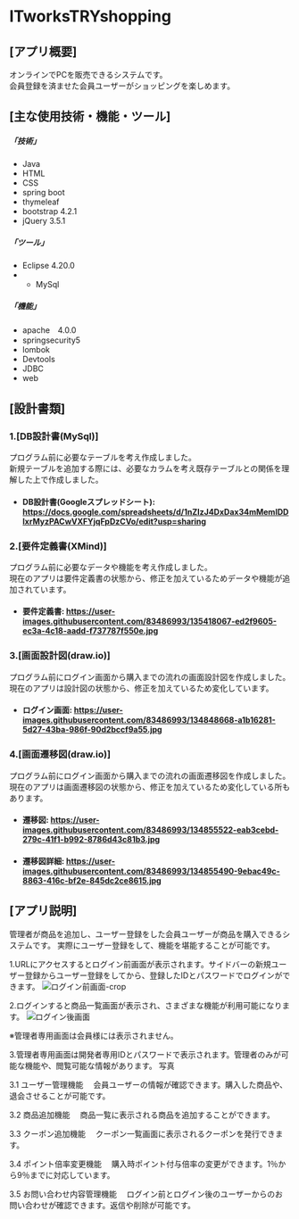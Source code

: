 # ITworksTRYshopping

## [アプリ概要]
オンラインでPCを販売できるシステムです。  
会員登録を済ませた会員ユーザーがショッピングを楽しめます。

## [主な使用技術・機能・ツール]
##### 「技術」
* Java
* HTML
* CSS 
* spring boot
* thymeleaf
* bootstrap 4.2.1
* jQuery 3.5.1
##### 「ツール」
* Eclipse 4.20.0
* * MySql
##### 「機能」
* apache　4.0.0
* springsecurity5
* lombok
* Devtools
* JDBC
* web



 ## [設計書類]
 
 
### 1.[DB設計書(MySql)]  
プログラム前に必要なテーブルを考え作成しました。  
新規テーブルを追加する際には、必要なカラムを考え既存テーブルとの関係を理解した上で作成しました。

* #### DB設計書(Googleスプレッドシート): https://docs.google.com/spreadsheets/d/1nZIzJ4DxDax34mMemlDDlxrMyzPACwVXFYjqFpDzCVo/edit?usp=sharing

### 2.[要件定義書(XMind)]  
プログラム前に必要なデータや機能を考え作成しました。  
現在のアプリは要件定義書の状態から、修正を加えているためデータや機能が追加されています。  
* #### 要件定義書: https://user-images.githubusercontent.com/83486993/135418067-ed2f9605-ec3a-4c18-aadd-f737787f550e.jpg

### 3.[画面設計図(draw.io)]  
プログラム前にログイン画面から購入までの流れの画面設計図を作成しました。  
現在のアプリは設計図の状態から、修正を加えているため変化しています。
* #### ログイン画面: https://user-images.githubusercontent.com/83486993/134848668-a1b16281-5d27-43ba-986f-90d2bccf9a55.jpg

### 4.[画面遷移図(draw.io)]  
プログラム前にログイン画面から購入までの流れの画面遷移図を作成しました。  
現在のアプリは画面遷移図の状態から、修正を加えているため変化している所もあります。
* #### 遷移図: https://user-images.githubusercontent.com/83486993/134855522-eab3cebd-279c-41f1-b992-8786d43c81b3.jpg
* #### 遷移図詳細: https://user-images.githubusercontent.com/83486993/134855490-9ebac49c-8863-416c-bf2e-845dc2ce8615.jpg







## [アプリ説明] ##

管理者が商品を追加し、ユーザー登録をした会員ユーザーが商品を購入できるシステムです。
実際にユーザー登録をして、機能を堪能することが可能です。

1.URLにアクセスするとログイン前画面が表示されます。サイドバーの新規ユーザー登録からユーザー登録をしてから、登録したIDとパスワードでログインができます。
![ログイン前画面-crop](https://user-images.githubusercontent.com/83486993/134625852-d02dbba7-68af-40fc-a1b8-d996f31eee8a.png)

2.ログインすると商品一覧画面が表示され、さまざまな機能が利用可能になります。
![ログイン後画面](https://user-images.githubusercontent.com/83486993/134626218-54cfcd64-e41a-443d-ab76-281a2c2fd6b5.png)

※管理者専用画面は会員様には表示されません。


3.管理者専用画面は開発者専用IDとパスワードで表示されます。管理者のみが可能な機能や、閲覧可能な情報があります。
写真

3.1 ユーザー管理機能
　会員ユーザーの情報が確認できます。購入した商品や、退会させることが可能です。

3.2 商品追加機能
　商品一覧に表示される商品を追加することができます。

3.3 クーポン追加機能
　クーポン一覧画面に表示されるクーポンを発行できます。

3.4 ポイント倍率変更機能
　購入時ポイント付与倍率の変更ができます。1％から9％までに対応しています。

3.5 お問い合わせ内容管理機能
　ログイン前とログイン後のユーザーからのお問い合わせが確認できます。返信や削除が可能です。










